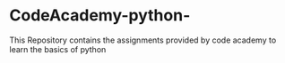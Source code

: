 # CodeAcademy-python-
This Repository contains the assignments provided by code academy to learn the basics of python 

